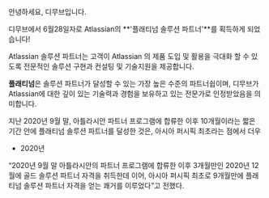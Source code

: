 안녕하세요, 디무브입니다.

디무브에서 6월28일자로 Atlassian의 **'플래티넘 솔루션 파트너'**를 획득하게 되었습니다! 

Atlassian 솔루션 파트너는 고객이 Atlassian 의 제품 도입 및 활용을 극대화 할 수 있도록 전문적인 솔루션 구현과 컨설팅 및 기술지원을 제공합니다. 

**플래티넘**은 솔루션 파트너가 달성할 수 있는 가장 높은 수준의 파트너쉽이며, 디무브가 Atlassian에 대한 깊이 있는 기술력과 경험을 보유하고 있는 전문가로 인정받았음을 의미합니다.

지난 2020년 9월 말, 아틀라시안 파트너 프로그램에 합류한 이후 10개월이라는 짧은 기간 안에 플래티넘 솔루션 파트너를 달성한 것은, 아시아 퍼시픽 최초라는 점에서 더우
 - 2020년 

“2020년 9월 말 아틀라시안의 파트너 프로그램에 합류한 이후 3개월만인 2020년 12월에 골드 솔루션 파트너 자격을 취득한데 이어, 아시아 퍼시픽 최초로 9개월만에 플래티넘 솔루션 파트너 자격을 얻는 쾌거를 이루었다”고 전했다.
<!--stackedit_data:
eyJoaXN0b3J5IjpbLTgyOTk5NDYwMiwtMTcyOTE0ODI0OSwtNT
g3ODM2MjIwXX0=
-->